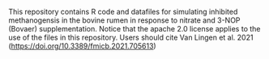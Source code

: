 This repository contains R code and datafiles for simulating inhibited methanogensis in the bovine rumen in response to nitrate and 3-NOP (Bovaer) supplementation. 
Notice that the apache 2.0 license applies to the use of the files in this repository. 
Users should cite Van Lingen et al. 2021 (https://doi.org/10.3389/fmicb.2021.705613)
